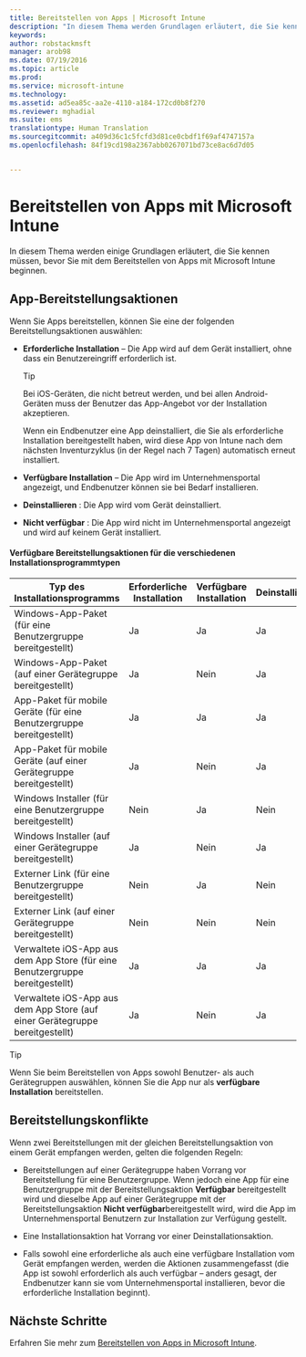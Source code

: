 ```yaml
---
title: Bereitstellen von Apps | Microsoft Intune
description: "In diesem Thema werden Grundlagen erläutert, die Sie kennen müssen, bevor Sie mit dem Bereitstellen von Apps mit Intune beginnen."
keywords: 
author: robstackmsft
manager: arob98
ms.date: 07/19/2016
ms.topic: article
ms.prod: 
ms.service: microsoft-intune
ms.technology: 
ms.assetid: ad5ea85c-aa2e-4110-a184-172cd0b8f270
ms.reviewer: mghadial
ms.suite: ems
translationtype: Human Translation
ms.sourcegitcommit: a409d36c1c5fcfd3d81ce0cbdf1f69af4747157a
ms.openlocfilehash: 84f19cd198a2367abb0267071bd73ce8ac6d7d05


---
```


# Bereitstellen von Apps mit Microsoft Intune

In diesem Thema werden einige Grundlagen erläutert, die Sie kennen müssen, bevor Sie mit dem Bereitstellen von Apps mit Microsoft Intune beginnen.


## App-Bereitstellungsaktionen
Wenn Sie Apps bereitstellen, können Sie eine der folgenden Bereitstellungsaktionen auswählen:

-   **Erforderliche Installation** – Die App wird auf dem Gerät installiert, ohne dass ein Benutzereingriff erforderlich ist.

    > [!TIP]
    > Bei iOS-Geräten, die nicht betreut werden, und bei allen Android-Geräten muss der Benutzer das App-Angebot vor der Installation akzeptieren.
    > 
    >  Wenn ein Endbenutzer eine App deinstalliert, die Sie als erforderliche Installation bereitgestellt haben, wird diese App von Intune nach dem nächsten Inventurzyklus (in der Regel nach 7 Tagen) automatisch erneut installiert.

-   **Verfügbare Installation** – Die App wird im Unternehmensportal angezeigt, und Endbenutzer können sie bei Bedarf installieren.

-   **Deinstallieren** : Die App wird vom Gerät deinstalliert.

-   **Nicht verfügbar** : Die App wird nicht im Unternehmensportal angezeigt und wird auf keinem Gerät installiert.

#### Verfügbare Bereitstellungsaktionen für die verschiedenen Installationsprogrammtypen

|Typ des Installationsprogramms|Erforderliche Installation|Verfügbare Installation|Deinstallieren|Nicht verfügbar|
|------------------|--------------------|---------------------|-------------|------------------|
|Windows-App-Paket (für eine Benutzergruppe bereitgestellt)|Ja|Ja|Ja|Ja|
|Windows-App-Paket (auf einer Gerätegruppe bereitgestellt)|Ja|Nein|Ja|Ja|
|App-Paket für mobile Geräte (für eine Benutzergruppe bereitgestellt)|Ja|Ja|Ja|Ja|
|App-Paket für mobile Geräte (auf einer Gerätegruppe bereitgestellt)|Ja|Nein|Ja|Ja|
|Windows Installer (für eine Benutzergruppe bereitgestellt)|Nein|Ja|Nein|Ja|
|Windows Installer (auf einer Gerätegruppe bereitgestellt)|Ja|Nein|Ja|Ja|
|Externer Link (für eine Benutzergruppe bereitgestellt)|Nein|Ja|Nein|Ja|
|Externer Link (auf einer Gerätegruppe bereitgestellt)|Nein|Nein|Nein|Nein|
|Verwaltete iOS-App aus dem App Store (für eine Benutzergruppe bereitgestellt)|Ja|Ja|Ja|Ja|
|Verwaltete iOS-App aus dem App Store (auf einer Gerätegruppe bereitgestellt)|Ja|Nein|Ja|Ja|
> [!TIP]
> Wenn Sie beim Bereitstellen von Apps sowohl Benutzer- als auch Gerätegruppen auswählen, können Sie die App nur als **verfügbare Installation** bereitstellen.

## Bereitstellungskonflikte
Wenn zwei Bereitstellungen mit der gleichen Bereitstellungsaktion von einem Gerät empfangen werden, gelten die folgenden Regeln:

-   Bereitstellungen auf einer Gerätegruppe haben Vorrang vor Bereitstellung für eine Benutzergruppe. Wenn jedoch eine App für eine Benutzergruppe mit der Bereitstellungsaktion **Verfügbar** bereitgestellt wird und dieselbe App auf einer Gerätegruppe mit der Bereitstellungsaktion **Nicht verfügbar**bereitgestellt wird, wird die App im Unternehmensportal Benutzern zur Installation zur Verfügung gestellt.

-   Eine Installationsaktion hat Vorrang vor einer Deinstallationsaktion.

-   Falls sowohl eine erforderliche als auch eine verfügbare Installation vom Gerät empfangen werden, werden die Aktionen zusammengefasst (die App ist sowohl erforderlich als auch verfügbar – anders gesagt, der Endbenutzer kann sie vom Unternehmensportal installieren, bevor die erforderliche Installation beginnt).


## Nächste Schritte

Erfahren Sie mehr zum [Bereitstellen von Apps in Microsoft Intune](deploy-apps-in-microsoft-intune.md).



<!--HONumber=Jul16_HO3-->


